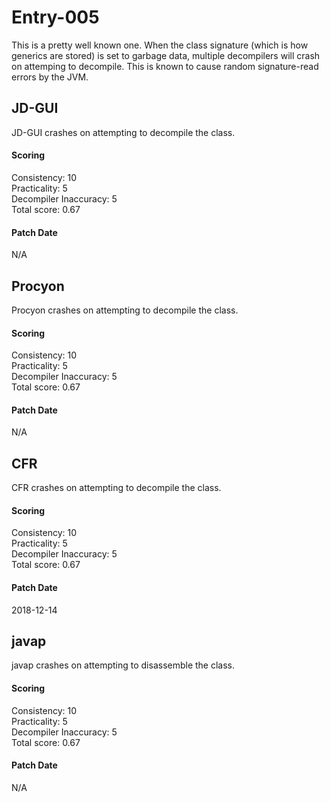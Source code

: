 # Entry-005
This is a pretty well known one. When the class signature (which is how generics are stored) is set
to garbage data, multiple decompilers will crash on attemping to decompile. This is known to cause
random signature-read errors by the JVM.

## JD-GUI
JD-GUI crashes on attempting to decompile the class.

#### Scoring
Consistency: 10  
Practicality: 5  
Decompiler Inaccuracy: 5  
Total score: 0.67  

#### Patch Date
N/A

## Procyon
Procyon crashes on attempting to decompile the class.

#### Scoring
Consistency: 10  
Practicality: 5  
Decompiler Inaccuracy: 5  
Total score: 0.67  

#### Patch Date
N/A

## CFR
CFR crashes on attempting to decompile the class.

#### Scoring
Consistency: 10  
Practicality: 5  
Decompiler Inaccuracy: 5  
Total score: 0.67  

#### Patch Date
2018-12-14

## javap
javap crashes on attempting to disassemble the class.

#### Scoring
Consistency: 10  
Practicality: 5  
Decompiler Inaccuracy: 5  
Total score: 0.67  

#### Patch Date
N/A